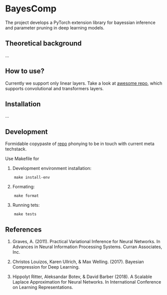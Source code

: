 # BayesComp

 The project develops a PyTorch extension library for bayessian inference and parameter pruning in deep learning models.

## Theoretical background

...

## How to use?

Currently we support only linear layers. Take a look at 
[awesome repo](https://github.com/gpauloski/kfac-pytorch?tab=readme-ov-file), which supports convolutional and transformers layers.

## Installation

...

## Development

Formidable copypaste of [repo](https://github.com/JavierAntoran/Bayesian-Neural-Networks) phonying to be in touch with current meta techstack.

Use Makefile for 
1) Development environment installation:
```
    make install-env
```
2) Formating:
```
    make format
``` 
3) Running tets:
```
    make tests
```

## References

1. Graves, A. (2011). Practical Variational Inference for Neural Networks. In Advances in Neural Information Processing Systems. Curran Associates, Inc.

2. Christos Louizos, Karen Ullrich, & Max Welling. (2017). Bayesian Compression for Deep Learning.

3. Hippolyt Ritter, Aleksandar Botev, & David Barber (2018). A Scalable Laplace Approximation for Neural Networks. In International Conference on Learning Representations.
